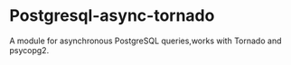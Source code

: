 # Postgresql-async-tornado
A module for asynchronous PostgreSQL queries,works with Tornado and psycopg2.
